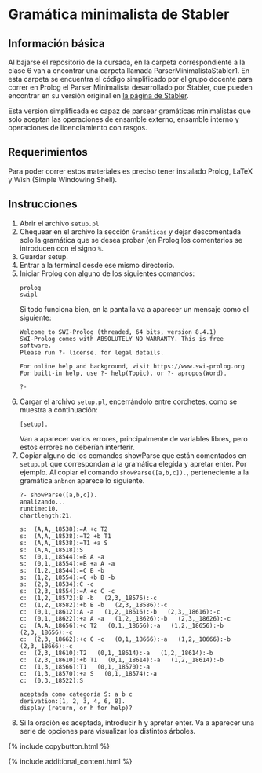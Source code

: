 # Gramática minimalista de Stabler

## Información básica

Al bajarse el repositorio de la cursada, en la carpeta correspondiente a la clase 6 van a encontrar una carpeta llamada ParserMinimalistaStabler1. En esta carpeta se encuentra el código simplificado por el grupo docente para correr en Prolog el Parser Minimalista desarrollado por Stabler, que pueden encontrar en su versión original en [la página de Stabler](https://linguistics.ucla.edu/person/edward-stabler/).

Esta versión simplificada es capaz de parsear gramáticas minimalistas que solo aceptan las operaciones de ensamble externo, ensamble interno y operaciones de licenciamiento con rasgos. 
 
## Requerimientos

Para poder correr estos materiales es preciso tener instalado Prolog, LaTeX y Wish (Simple Windowing Shell).

## Instrucciones

1. Abrir el archivo ``setup.pl`` 
2. Chequear en el archivo la sección ``Gramáticas`` y dejar descomentada solo la gramática que se desea probar (en Prolog los comentarios se introducen con el signo ``%``.
3. Guardar setup.
4. Entrar a la terminal desde ese mismo directorio.
5. Iniciar Prolog con alguno de los siguientes comandos: 
    ```
    prolog
    swipl
    ```
   Si todo funciona bien, en la pantalla va a aparecer un mensaje como el siguiente:
   ```
   Welcome to SWI-Prolog (threaded, 64 bits, version 8.4.1)
   SWI-Prolog comes with ABSOLUTELY NO WARRANTY. This is free software.
   Please run ?- license. for legal details.
   
   For online help and background, visit https://www.swi-prolog.org
   For built-in help, use ?- help(Topic). or ?- apropos(Word).
   
   ?- 
   ```
6. Cargar el archivo ``setup.pl``, encerrándolo entre corchetes, como se muestra a continuación:
   ```
   [setup].
   ```
   Van a aparecer varios errores, principalmente de variables libres, pero estos errores no deberían interferir.
7. Copiar alguno de los comandos showParse que están comentados en ``setup.pl`` que correspondan a la gramática elegida y apretar enter. Por ejemplo. Al copiar el comando ``showParse([a,b,c]).``, perteneciente a la gramática ``anbncn`` aparece lo siguiente.
   ```
   ?- showParse([a,b,c]).
   analizando...
   runtime:10.
   chartlength:21.
   
   s:  (A,A,_18538):=A +c T2   
   s:  (A,A,_18538):=T2 +b T1   
   s:  (A,A,_18538):=T1 +a S   
   s:  (A,A,_18518):S   
   s:  (0,1,_18544):=B A -a   
   s:  (0,1,_18554):=B +a A -a   
   s:  (1,2,_18544):=C B -b   
   s:  (1,2,_18554):=C +b B -b   
   s:  (2,3,_18534):C -c   
   s:  (2,3,_18554):=A +c C -c   
   c:  (1,2,_18572):B -b   (2,3,_18576):-c   
   c:  (1,2,_18582):+b B -b   (2,3,_18586):-c   
   c:  (0,1,_18612):A -a   (1,2,_18616):-b   (2,3,_18616):-c   
   c:  (0,1,_18622):+a A -a   (1,2,_18626):-b   (2,3,_18626):-c   
   c:  (A,A,_18656):+c T2   (0,1,_18656):-a   (1,2,_18656):-b   (2,3,_18656):-c   
   c:  (2,3,_18662):+c C -c   (0,1,_18666):-a   (1,2,_18666):-b   (2,3,_18666):-c   
   c:  (2,3,_18610):T2   (0,1,_18614):-a   (1,2,_18614):-b   
   c:  (2,3,_18610):+b T1   (0,1,_18614):-a   (1,2,_18614):-b   
   c:  (1,3,_18566):T1   (0,1,_18570):-a   
   c:  (1,3,_18570):+a S   (0,1,_18574):-a   
   c:  (0,3,_18522):S   
   
   aceptada como categoría S: a b c
   derivation:[1, 2, 3, 4, 6, 8].
   display (return, or h for help)? 
   ```
8. Si la oración es aceptada, introducir h y apretar enter. Va a aparecer una serie de opciones para visualizar los distintos árboles.

{% include copybutton.html %}

{% include additional_content.html %}
